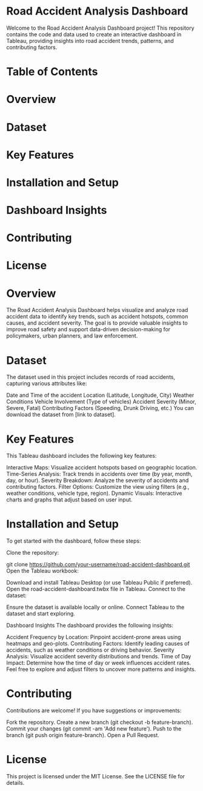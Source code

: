# Road Accident Analysis Dashboard
Welcome to the Road Accident Analysis Dashboard project! This repository contains the code and data used to create an interactive dashboard in Tableau, providing insights into road accident trends, patterns, and contributing factors.

# Table of Contents
# Overview
# Dataset
# Key Features
# Installation and Setup
# Dashboard Insights
# Contributing
# License

# Overview
The Road Accident Analysis Dashboard helps visualize and analyze road accident data to identify key trends, such as accident hotspots, common causes, and accident severity. The goal is to provide valuable insights to improve road safety and support data-driven decision-making for policymakers, urban planners, and law enforcement.

# Dataset
The dataset used in this project includes records of road accidents, capturing various attributes like:

Date and Time of the accident
Location (Latitude, Longitude, City)
Weather Conditions
Vehicle Involvement (Type of vehicles)
Accident Severity (Minor, Severe, Fatal)
Contributing Factors (Speeding, Drunk Driving, etc.)
You can download the dataset from [link to dataset].

# Key Features
This Tableau dashboard includes the following key features:

Interactive Maps: Visualize accident hotspots based on geographic location.
Time-Series Analysis: Track trends in accidents over time (by year, month, day, or hour).
Severity Breakdown: Analyze the severity of accidents and contributing factors.
Filter Options: Customize the view using filters (e.g., weather conditions, vehicle type, region).
Dynamic Visuals: Interactive charts and graphs that adjust based on user input.

# Installation and Setup
To get started with the dashboard, follow these steps:

Clone the repository:

git clone https://github.com/your-username/road-accident-dashboard.git
Open the Tableau workbook:

Download and install Tableau Desktop (or use Tableau Public if preferred).
Open the road-accident-dashboard.twbx file in Tableau.
Connect to the dataset:

Ensure the dataset is available locally or online. Connect Tableau to the dataset and start exploring.

Dashboard Insights
The dashboard provides the following insights:

Accident Frequency by Location: Pinpoint accident-prone areas using heatmaps and geo-plots.
Contributing Factors: Identify leading causes of accidents, such as weather conditions or driving behavior.
Severity Analysis: Visualize accident severity distributions and trends.
Time of Day Impact: Determine how the time of day or week influences accident rates.
Feel free to explore and adjust filters to uncover more patterns and insights.

# Contributing
Contributions are welcome! If you have suggestions or improvements:

Fork the repository.
Create a new branch (git checkout -b feature-branch).
Commit your changes (git commit -am 'Add new feature').
Push to the branch (git push origin feature-branch).
Open a Pull Request.

# License
This project is licensed under the MIT License. See the LICENSE file for details.

